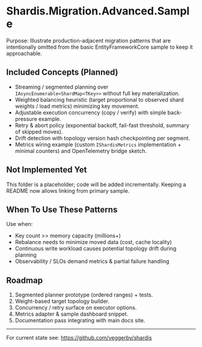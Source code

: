# Shardis.Migration.Advanced.Sample

Purpose: Illustrate production-adjacent migration patterns that are intentionally omitted from the basic EntityFrameworkCore sample to keep it approachable.

## Included Concepts (Planned)

* Streaming / segmented planning over `IAsyncEnumerable<ShardMap<TKey>>` without full key materialization.
* Weighted balancing heuristic (target proportional to observed shard weights / load metrics) minimizing key movement.
* Adjustable execution concurrency (copy / verify) with simple back-pressure example.
* Retry & abort policy (exponential backoff, fail-fast threshold, summary of skipped moves).
* Drift detection with topology version hash checkpointing per segment.
* Metrics wiring example (custom `IShardisMetrics` implementation + minimal counters) and OpenTelemetry bridge sketch.

## Not Implemented Yet

This folder is a placeholder; code will be added incrementally. Keeping a README now allows linking from primary sample.

## When To Use These Patterns

Use when:

* Key count >> memory capacity (millions+)
* Rebalance needs to minimize moved data (cost, cache locality)
* Continuous write workload causes potential topology drift during planning
* Observability / SLOs demand metrics & partial failure handling

## Roadmap

1. Segmented planner prototype (ordered ranges) + tests.
2. Weight-based target topology builder.
3. Concurrency / retry surface on executor options.
4. Metrics adapter & sample dashboard snippet.
5. Documentation pass integrating with main docs site.

---
For current state see: <https://github.com/veggerby/shardis>
